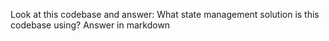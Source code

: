 Look at this codebase and answer: What state management solution is this codebase using? Answer in markdown
